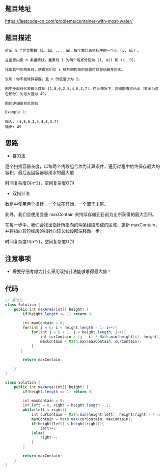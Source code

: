 ## 题目地址
https://leetcode-cn.com/problems/container-with-most-water/

## 题目描述
```
给定 n 个非负整数 a1，a2，...，an，每个数代表坐标中的一个点 (i, ai) 。

在坐标内画 n 条垂直线，垂直线 i 的两个端点分别为 (i, ai) 和 (i, 0)。

找出其中的两条线，使得它们与 x 轴共同构成的容器可以容纳最多的水。

说明：你不能倾斜容器，且 n 的值至少为 2。

图中垂直线代表输入数组 [1,8,6,2,5,4,8,3,7]。在此情况下，容器能够容纳水（表示为蓝色部分）的最大值为 49。

图的详细信息见网站

Example 1:

输入: [1,8,6,2,5,4,8,3,7]
输出: 49
```

## 思路

- 暴力法

逐个扫描容器长度，以每两个线段组合作为计算条件，遍历过程中始终保存最大的容积，最后返回容器容纳水的最大值

时间复杂度O(n^2)，空间复杂度O(1)

- 双指针法

数组中使用两个指针，一个放在开始，一个置于末尾。 

此外，我们会使用变量 maxContain 来持续存储到目前为止所获得的最大面积。 

在每一步中，我们会找出指针所指向的两条线段形成的区域，更新 maxContain，并将指向较短线段的指针向较长线段那端移动一步。

时间复杂度O(n^2)，空间复杂度O(1)

## 注意事项

- 需要仔细考虑为什么采用双指针法能够求得最大值！

## 代码
```java
// 暴力法
class Solution {
    public int maxArea(int[] height) {
        if(height.length <= 1) return 0;
        
        int maxContain = 0;
        for(int i = 0; i < height.length - 1; i++){
            for(int j = i + 1; j < height.length; j++){
                int curContain = (j - i) * Math.min(height[i], height[j]);
                maxContain = Math.max(maxContain, curContain);
            }
       }
        
        return maxContain;
        
    }
}
```

```java
class Solution {
    public int maxArea(int[] height) {
        if(height.length <= 1) return 0;
        
        int maxContain = 0;
        int left = 0, right = height.length - 1;
        while(left < right){
            int curContain = Math.min(height[left], height[right]) * (right - left);
            maxContain = Math.max(curContain, maxContain);
            if(height[left] < height[right]){
                left++;
            }else{
                right--;
            }
        }
        
        return maxContain;
    }
}
```


